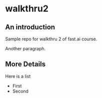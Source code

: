 # walkthru2

## An introduction
Sample repo for walkthru 2 of fast.ai course.

Another paragraph.

## More Details

Here is a list
- First
- Second
